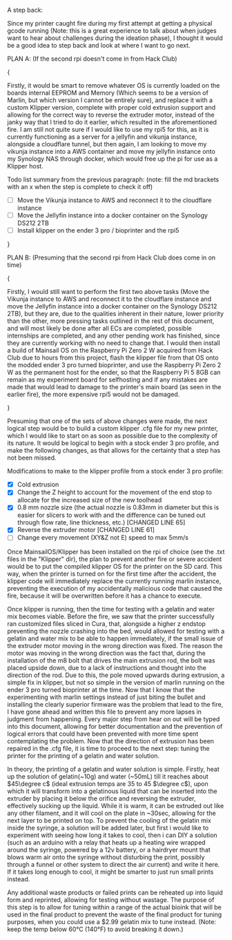 A step back:

Since my printer caught fire during my first attempt at getting a physical gcode running (Note: this is a great experience to talk about when judges want to hear about challenges during the ideation phase), I thought it would be a good idea to step back and look at where I want to go next.

PLAN A: (If the second rpi doesn't come in from Hack Club)

{

Firstly, it would be smart to remove whatever OS is currently loaded on the boards internal EEPROM and Memory (Which seems to be a version of Marlin, but which version I cannot be entirely sure), and replace it with a custom Klipper version, complete with proper cold extrusion support and allowing for the correct way to reverse the extruder motor, instead of the janky way that I tried to do it earlier, which resulted in the aforementioned fire. I am still not quite sure if I would like to use my rpi5 for this, as it is currently functioning as a server for a jellyfin and vikunja instance, alongside a cloudflare tunnel, but then again, I am looking to move my vikunja instance into a AWS container and move my jellyfin instance onto my Synology NAS through docker, which would free up the pi for use as a Klipper host.

Todo list summary from the previous paragraph: (note: fill the md brackets with an x when the step is complete to check it off)

- [ ] Move the Vikunja instance to AWS and reconnect it to the cloudflare instance
- [ ] Move the Jellyfin instance into a docker container on the Synology DS212 2TB
- [ ] Install klipper on the ender 3 pro / bioprinter and the rpi5

}

PLAN B: (Presuming that the second rpi from Hack Club does come in on time)


{

Firstly, I would still want to perform the first two above tasks (Move the Vikunja instance to AWS and reconnect it to the cloudflare instance and move the Jellyfin instance into a docker container on the Synology DS212 2TB), but they are, due to the qualities inherent in their nature, lower priority than the other, more pressing tasks outlined in the rest of this document, and will most likely be done after all ECs are completed, possible internships are completed, and any other pending work has finished, since they are currently working with no need to change that. I would then install a build of Mainsail OS on the Raspberry Pi Zero 2 W acquired from Hack Club due to hours from this project, flash the klipper file from that OS onto the modded ender 3 pro turned bioprinter, and use the Raspberry Pi Zero 2 W as the permanent host for the ender, so that the Raspberry Pi 5 8GB can remain as my experiment board for selfhosting and if any mistakes are made that would lead to damage to the printer's main board (as seen in the earlier fire), the more expensive rpi5 would not be damaged.

}

Presuming that one of the sets of above changes were made, the next logical step would be to build a custom klipper .cfg file for my new printer, which I would like to start on as soon as possible due to the complexity of its nature. It would be logical to begin with a stock ender 3 pro profile, and make the following changes, as that allows for the certainty that a step has not been missed.

Modifications to make to the klipper profile from a stock ender 3 pro profile:

- [x] Cold extrusion
- [x] Change the Z height to account for the movement of the end stop to allocate for the increased size of the new toolhead
- [x] 0.8 mm nozzle size (the actual nozzle is 0.83mm in diameter but this is easier for slicers to work with and the difference can be tuned out through flow rate, line thickness, etc.) [CHANGED LINE 65]
- [x] Reverse the extruder motor [CHANGED LINE 61]
- [ ] Change every movement (XY&Z not E) speed to max 5mm/s 

Once MainsailOS/Klipper has been installed on the rpi of choice (see the .txt files in the "Klipper" dir), the plan to prevent another fire or severe accident would be to put the compiled klipper OS for the printer on the SD card. This way, when the printer is turned on for the first time after the accident, the klipper code will immediately replace the currently running marlin instance, preventing the execution of my accidentally malicious code that caused the fire, because it will be overwritten before it has a chance to execute.

Once klipper is running, then the time for testing with a gelatin and water mix becomes viable. Before the fire, we saw that the printer successfully ran customized files sliced in Cura, that, alongside a higher z endstop preventing the nozzle crashing into the bed, would allowed for testing with a gelatin and water mix to be able to happen immediately, if the small issue of the extruder motor moving in the wrong direction was fixed. The reason the motor was moving in the wrong direction was the fact that, during the installation of the m8 bolt that drives the main extrusion rod, the bolt was placed upside down, due to a lack of instructions and thought into the direction of the rod. Due to this, the pole moved upwards during extrusion, a simple fix in klipper, but not so simple in the version of marlin running on the ender 3 pro turned bioprinter at the time. Now that I know that the experimenting with marlin settings instead of just biting the bullet and installing the clearly superior firmware was the problem that lead to the fire, I have gone ahead and written this file to prevent any more lapses in judgment from happening. Every major step from hear on out will be typed into this document, allowing for better documentation and the prevention of logical errors that could have been prevented with more time spent contemplating the problem. Now that the direction of extrusion has been repaired in the .cfg file, it is time to proceed to the next step: tuning the printer for the printing of a gelatin and water solution.

In theory, the printing of a gelatin and water solution is simple. Firstly, heat up the solution of gelatin(~10g) and water (~50mL) till it reaches about $45\degree c$ (ideal extrusion temps are 35 to 45 $\degree c$), upon which it will transform into a gelatinous liquid that can be inserted into the extruder by placing it below the orifice and reversing the extruder, effectively sucking up the liquid. While it is warm, it can be extruded out like any other filament, and it will cool on the plate in ~30sec, allowing for the next layer to be printed on top. To prevent the cooling of the gelatin mix inside the syringe, a solution will be added later, but first i would like to experiment with seeing how long it takes to cool, then i can DIY a solution (such as an arduino with a relay that heats up a heating wire wrapped around the syringe, powered by a 12v battery, or a hairdryer mount that blows warm air onto the syringe without disturbing the print, possibly through a funnel or other system to direct the air current) and write it here. If it takes long enough to cool, it might be smarter to just run small prints instead.  

Any additional waste products or failed prints can be reheated up into liquid form and reprinted, allowing for testing without wastage. The purpose of this step is to allow for tuning within a range of the actual bioink that will be used in the final product to prevent the waste of the final product for tuning purposes, when you could use a $2.99 gelatin mix to tune instead. (Note: keep the temp below 60°C (140°F) to avoid breaking it down.)
